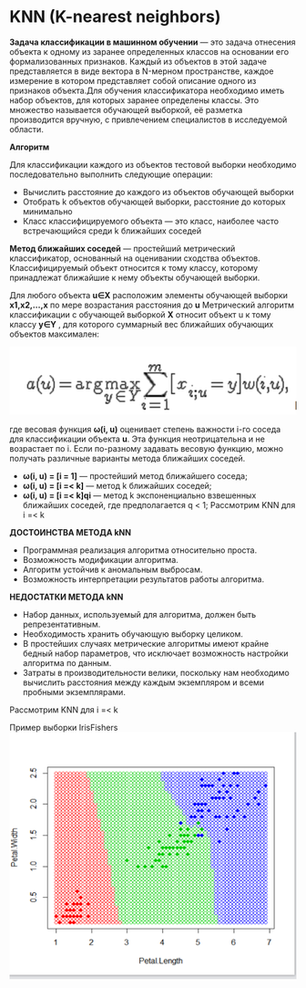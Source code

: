 # KNN (K-nearest neighbors)
**Задача классификации в машинном обучении** — это задача отнесения объекта к одному из заранее определенных классов на основании его формализованных признаков. Каждый из объектов в этой задаче представляется в виде вектора в N-мерном пространстве, каждое измерение в котором представляет собой описание одного из признаков объекта.Для обучения классификатора необходимо иметь набор объектов, для которых заранее определены классы. Это множество называется обучающей выборкой, её разметка производится вручную, с привлечением специалистов в исследуемой области. 

**Алгоритм**

Для классификации каждого из объектов тестовой выборки необходимо последовательно выполнить следующие операции:

 - 	Вычислить расстояние до каждого из объектов обучающей выборки
 -  Отобрать k объектов обучающей выборки, расстояние до которых минимально
 -	Класс классифицируемого объекта — это класс, наиболее часто встречающийся среди k ближайших соседей
  
**Метод ближайших соседей** — простейший метрический классификатор, основанный на оценивании сходства объектов. Классифицируемый объект относится к тому классу, которому принадлежат ближайшие к нему объекты обучающей выборки.

Для любого объекта **u∈Х** расположим элементы обучающей выборки **x1,x2,...,x** по мере возрастания расстояния до **u** Метрический алгоритм классификации с обучающей выборкой **X** относит объект u к тому классу **y∈Y** , для которого суммарный вес ближайших обучающих объектов максимален:

![Иллюстрация к проекту](https://github.com/chelebiyeva/first/raw/master/knn.png)


 
 где весовая функция **ω(i, u)** оценивает степень важности i-го соседа для классификации объекта **u**. Эта функция неотрицательна и не возрастает по i.
Если по-разному задавать весовую функцию, можно получать различные варианты метода ближайших соседей.
- **ω(i, u) = [i = 1]** — простейший метод ближайшего соседа;
- **ω(i, u) = [i =< k]** — метод k ближайших соседей;
- **ω(i, u) = [i =< k]qi** — метод k экспоненциально взвешенных ближайших соседей, где предполагается q < 1;
Рассмотрим KNN для i =< k

**ДОСТОИНСТВА МЕТОДА kNN** 
- Программная реализация алгоритма относительно проста. 
- Возможность модификации алгоритма. 
- Алгоритм устойчив к аномальным выбросам. 
- Возможность интерпретации результатов работы алгоритма.

**НЕДОСТАТКИ МЕТОДА kNN**  
- Набор данных, используемый для алгоритма, должен быть репрезентативным. 
- Необходимость хранить обучающую выборку целиком. 
- В простейших случаях метрические алгоритмы имеют крайне бедный набор параметров, что исключает возможность настройки алгоритма по данным. 
- Затраты в производительности велики, поскольку нам необходимо вычислить расстояния между каждым экземпляром и всеми пробными экземплярами.

Рассмотрим KNN для i =< k

Пример выборки IrisFishers 
![Иллюстрация к проекту](https://github.com/chelebiyeva/first/raw/master/knn1.png)
